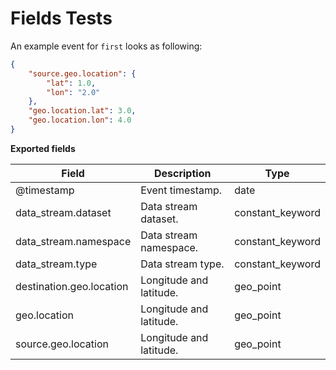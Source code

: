 # Fields Tests

An example event for `first` looks as following:

```json
{
    "source.geo.location": {
        "lat": 1.0,
        "lon": "2.0"
    },
    "geo.location.lat": 3.0,
    "geo.location.lon": 4.0
}
```

**Exported fields**

| Field | Description | Type |
|---|---|---|
| @timestamp | Event timestamp. | date |
| data_stream.dataset | Data stream dataset. | constant_keyword |
| data_stream.namespace | Data stream namespace. | constant_keyword |
| data_stream.type | Data stream type. | constant_keyword |
| destination.geo.location | Longitude and latitude. | geo_point |
| geo.location | Longitude and latitude. | geo_point |
| source.geo.location | Longitude and latitude. | geo_point |
